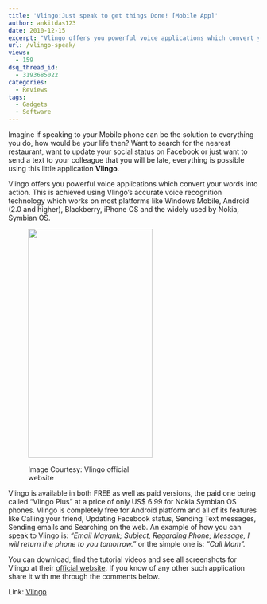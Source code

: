 ```yaml
---
title: 'Vlingo:Just speak to get things Done! [Mobile App]'
author: ankitdas123
date: 2010-12-15
excerpt: "Vlingo offers you powerful voice applications which convert your words into action. This is achieved using Vlingo's accurate voice recognition technology which works on most platforms like Windows Mobile, Android (2.0 and higher), Blackberry, iPhone OS and the widely used by Nokia, Symbian OS."
url: /vlingo-speak/
views:
  - 159
dsq_thread_id:
  - 3193685022
categories:
  - Reviews
tags:
  - Gadgets
  - Software
---
```

Imagine if speaking to your Mobile phone can be the solution to everything you do, how would be your life then? Want to search for the nearest restaurant, want to update your social status on Facebook or just want to send a text to your colleague that you will be late, everything is possible using this little application **Vlingo**.

Vlingo offers you powerful voice applications which convert your words into action. This is achieved using Vlingo&#8217;s accurate voice recognition technology which works on most platforms like Windows Mobile, Android (2.0 and higher), Blackberry, iPhone OS and the widely used by Nokia, Symbian OS.<figure style="width: 250px;" class="wp-caption aligncenter">

<img class="wp-image-52531" src="http://www.vlingo.com/sites/default/files/iPhone.Home_.png" alt="" width="250" height="460" /><figcaption class="wp-caption-text">Image Courtesy: Vlingo official website</figcaption></figure> 

<p style="text-align: center">
  <p>
    Vlingo is available in both FREE as well as paid versions, the paid one being called &#8220;Vlingo Plus&#8221; at a price of only US$ 6.99 for Nokia Symbian OS phones. Vlingo is completely free for Android platform and all of its features like Calling your friend, Updating Facebook status, Sending Text messages, Sending emails and Searching on the web. An example of how you can speak to Vlingo is: <em>&#8220;Email Mayank; Subject, Regarding Phone; Message, I will return the phone to you tomorrow.&#8221;</em> or the simple one is: <em>&#8220;Call Mom&#8221;.</em>
  </p>
  
  <p>
    <em> </em>
  </p>
  
  <p>
    You can download, find the tutorial videos and see all screenshots for Vlingo at their <a href="http://www.vlingo.com" onclick="_gaq.push(['_trackEvent', 'outbound-article', 'http://www.vlingo.com', 'official website']);" >official website</a>. If you know of any other such application share it with me through the comments below.
  </p>
  
  <p>
    Link: <a href="http://www.vlingo.com" onclick="_gaq.push(['_trackEvent', 'outbound-article', 'http://www.vlingo.com', 'Vlingo']);" >Vlingo</a>
  </p>
